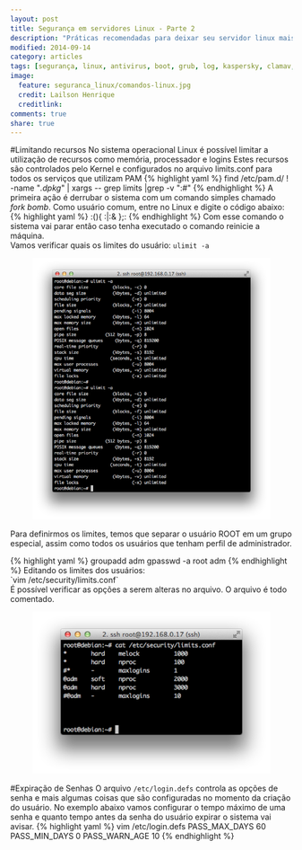 ```yaml
---
layout: post
title: Segurança em servidores Linux - Parte 2
description: "Práticas recomendadas para deixar seu servidor linux mais seguro"
modified: 2014-09-14
category: articles
tags: [segurança, linux, antivirus, boot, grub, log, kaspersky, clamav, mysql, patições]
image:
  feature: seguranca_linux/comandos-linux.jpg
  credit: Lailson Henrique
  creditlink: 
comments: true
share: true
---
```



#Limitando recursos
No sistema operacional Linux é possível limitar a utilização de recursos como memória, processador e logins
Estes recursos são controlados pelo Kernel e configurados no arquivo limits.conf para todos os serviços que utilizam PAM
{% highlight yaml %}
find /etc/pam.d/ \! -name "*.dpkg*" | xargs -- grep limits |grep -v ":#"
{% endhighlight %}
A primeira ação é derrubar o sistema com um comando simples chamado <em>fork bomb</em>. Como usuário comum, entre no Linux e digite o código abaixo:
{% highlight yaml %}
:(){ :|:& };:
{% endhighlight %}
Com esse comando o sistema vai parar então caso tenha executado o comando reinicie a máquina.<br>
Vamos verificar quais os limites do usuário: `ulimit -a`
 <figure>
 	<img src="/images/seguranca_linux/ulimit-a.png">
 </figure>
<p>Para definirmos os limites, temos que separar o usuário ROOT em um grupo especial, assim como todos os usuários que tenham perfil de administrador.</p>
{% highlight yaml %}
groupadd adm
gpasswd -a root adm
{% endhighlight %}
Editando os limites dos usuários:<br>
`vim /etc/security/limits.conf`<br>
É possível verificar as opções a serem alteras no arquivo. O arquivo é todo comentado.
 <figure>
 	<img src="/images/seguranca_linux/limits-conf.png">
 </figure>

#Expiração de Senhas
O arquivo `/etc/login.defs` controla as opções de senha e mais algumas coisas que são configuradas no momento da criação do usuário.
No exemplo abaixo vamos configurar o tempo máximo de uma senha e quanto tempo antes da senha do usuário expirar o sistema vai avisar.
{% highlight yaml %}
vim /etc/login.defs
     PASS_MAX_DAYS 60
     PASS_MIN_DAYS 0
     PASS_WARN_AGE 10
{% endhighlight %}
